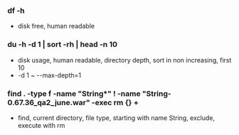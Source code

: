 ### df -h
- disk free, human readable

### du -h -d 1 | sort -rh | head -n 10
- disk usage, human readable, directory depth, sort in non increasing, first 10
- -d 1 ~ --max-depth=1

### find . -type f -name "String*" ! -name "String-0.67.36_qa2_june.war" -exec rm {} +
- find, current directory, file type, starting with name String, exclude, execute with rm
